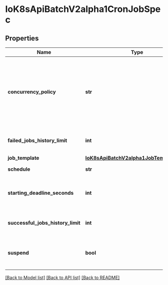 # IoK8sApiBatchV2alpha1CronJobSpec

## Properties
Name | Type | Description | Notes
------------ | ------------- | ------------- | -------------
**concurrency_policy** | **str** | Specifies how to treat concurrent executions of a Job. Valid values are: - \&quot;Allow\&quot; (default): allows CronJobs to run concurrently; - \&quot;Forbid\&quot;: forbids concurrent runs, skipping next run if previous run hasn&#x27;t finished yet; - \&quot;Replace\&quot;: cancels currently running job and replaces it with a new one | [optional] 
**failed_jobs_history_limit** | **int** | The number of failed finished jobs to retain. This is a pointer to distinguish between explicit zero and not specified. | [optional] 
**job_template** | [**IoK8sApiBatchV2alpha1JobTemplateSpec**](IoK8sApiBatchV2alpha1JobTemplateSpec.md) |  | 
**schedule** | **str** | The schedule in Cron format, see https://en.wikipedia.org/wiki/Cron. | 
**starting_deadline_seconds** | **int** | Optional deadline in seconds for starting the job if it misses scheduled time for any reason.  Missed jobs executions will be counted as failed ones. | [optional] 
**successful_jobs_history_limit** | **int** | The number of successful finished jobs to retain. This is a pointer to distinguish between explicit zero and not specified. | [optional] 
**suspend** | **bool** | This flag tells the controller to suspend subsequent executions, it does not apply to already started executions.  Defaults to false. | [optional] 

[[Back to Model list]](../README.md#documentation-for-models) [[Back to API list]](../README.md#documentation-for-api-endpoints) [[Back to README]](../README.md)


